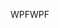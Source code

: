 <span data-ttu-id="b472d-101">WPF</span><span class="sxs-lookup"><span data-stu-id="b472d-101">WPF</span></span>
